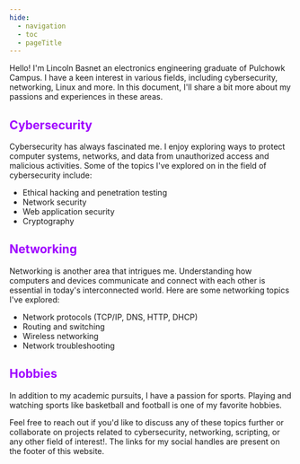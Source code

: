 ```yaml
---
hide:
  - navigation
  - toc
  - pageTitle
---
```

<style>
  .md-typeset h1,
  .md-content__button {
    display: none;
  }
</style>
Hello! I'm Lincoln Basnet an electronics engineering graduate of Pulchowk Campus. I have a keen interest in various fields, including cybersecurity, networking, Linux and more. In this document, I'll share a bit more about my passions and experiences in these areas.

## <span style="color:#9f00ff">Cybersecurity</span>

Cybersecurity has always fascinated me. I enjoy exploring ways to protect computer systems, networks, and data from unauthorized access and malicious activities. Some of the topics I've explored on in the field of cybersecurity include:

- Ethical hacking and penetration testing 
-  Network security 
-  Web application security
-  Cryptography



## <span style="color:#9f00ff">Networking</span>

Networking is another area that intrigues me. Understanding how computers and devices communicate and connect with each other is essential in today's interconnected world. Here are some networking topics I've explored:

- Network protocols (TCP/IP, DNS, HTTP, DHCP)
- Routing and switching
- Wireless networking
- Network troubleshooting


## <span style="color:#9f00ff">Hobbies</span>

In addition to my academic pursuits, I have a passion for sports. Playing and watching sports like basketball and football is one of my favorite hobbies.

Feel free to reach out if you'd like to discuss any of these topics further or collaborate on projects related to cybersecurity, networking, scripting, or any other field of interest!. The links for my social handles are present on the footer of this website.



